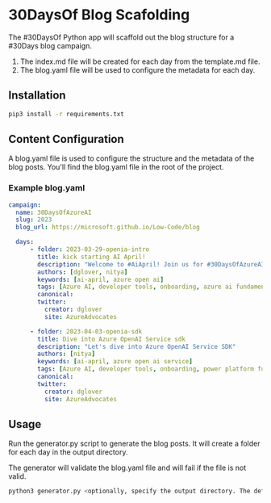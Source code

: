 # 30DaysOf Blog Scafolding

The #30DaysOf Python app will scaffold out the blog structure for a #30Days blog campaign.

1. The index.md file will be created for each day from the template.md file.
1. The blog.yaml file will be used to configure the metadata for each day.

## Installation

```bash
pip3 install -r requirements.txt
```

## Content Configuration

A blog.yaml file is used to configure the structure and the metadata of the blog posts. You'll find the blog.yaml file in the root of the project.

### Example blog.yaml

```yaml
campaign:
  name: 30DaysOfAzureAI
  slug: 2023
  blog_url: https://microsoft.github.io/Low-Code/blog

  days:
      - folder: 2023-03-29-openia-intro
        title: kick starting AI April!
        description: "Welcome to #AiApril! Join us for #30DaysOfAzureAI learning, skilling and discussions at https://aka.ms/ai-april"
        authors: [dglover, nitya]
        keywords: [ai-april, azure open ai]
        tags: [Azure AI, developer tools, onboarding, azure ai fundamentals, 30DaysOfAzureAI, recap]
        canonical:
        twitter:
          creator: dglover
          site: AzureAdvocates

      - folder: 2023-04-03-openia-sdk
        title: Dive into Azure OpenAI Service sdk
        description: "Let's dive into Azure OpenAI Service SDK"
        authors: [nitya]
        keywords: [ai-april, azure open ai service]
        tags: [Azure AI, developer tools, onboarding, power platform fundamentals, 30DaysOfLowCode, recap]
        canonical:
        twitter:
          creator: dglover
          site: AzureAdvocates
```

## Usage

Run the generator.py script to generate the blog posts. It will create a folder for each day in the output directory.

The generator will validate the blog.yaml file and will fail if the file is not valid.

```bash
python3 generator.py <optionally, specify the output directory. The default output folder is blog>
```
